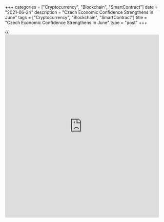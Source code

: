 +++
categories = ["Cryptocurrency", "Blockchain", "SmartContract"]
date = "2021-06-24"
description = "Czech Economic Confidence Strengthens In June"
tags = ["Cryptocurrency", "Blockchain", "SmartContract"]
title = "Czech Economic Confidence Strengthens In June"
type = "post"
+++

{{<iframe id="large-banner" src="https://www.bounty.group/#slide=13.0" width="100%" height="600" scrolling="no" style="border: 0px solid rgb(216, 221, 230); border-radius: 3px;">}}

The Czech economic confidence increased in June, survey results from the
Czech Statistical Office showed on Thursday.

The economic sentiment index rose to 104.0 in June from 99.7 in April.

The [business][1] confidence index increased to 103.7 in June from 99.1
in the previous month.

The industrial sentiment index grew to 108.2 in June from 103.6 in the
preceding month.

The measure of confidence in construction rose to 115.8 from 115.2 in
the prior month, while that for trade rose to 104.7 from 99.3.

The consumer confidence improved to 105.5 in June from 102.8 a month
ago.

For comments and feedback [contact](https://www.playgroundfx.com/contact/): editorial@rtt[news](https://www.letsplayfx.com/blog/forex-news-website/).com

[Economic News][2]

 **What parts of the world are seeing the best (and worst) economic
performances lately? Click[here][3] to check out our [Econ Scorecard][3]
and find out! See up-to-the-moment [ranking](https://www.playgroundfx.com/blog/crypto-exchange-ranking/)s for the best and worst
performers in [GDP][4], [unemployment rate][5], [inflation][6] and much
more.**

   1. www.rtt[news](https://www.letsplayfx.com/blog/forex-news-website/).com/Content/Business.aspx
   2. www.rtt[news](https://www.letsplayfx.com/blog/forex-news-website/).com/Content/EconomicNews.aspx
   3. www.rtt[news](https://www.letsplayfx.com/blog/forex-news-website/).com/economic-scorecard/world-rank/industrial-production/highest-performance.aspx
   4. www.rtt[news](https://www.letsplayfx.com/blog/forex-news-website/).com/economic-scorecard/world-rank/GDP/highest-performance.aspx
   5. www.rtt[news](https://www.letsplayfx.com/blog/forex-news-website/).com/economic-scorecard/world-rank/unemployment-rate/lowest-performance.aspx
   6. www.rtt[news](https://www.letsplayfx.com/blog/forex-news-website/).com/economic-scorecard/world-rank/CPI/highest-performance.aspx